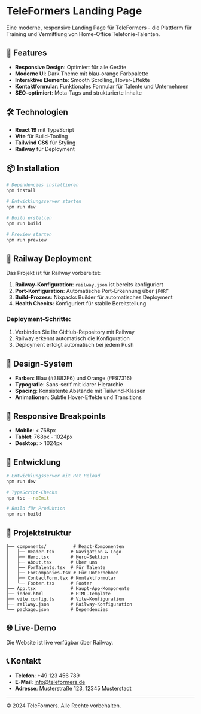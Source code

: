 # TeleFormers Landing Page

Eine moderne, responsive Landing Page für TeleFormers - die Plattform für Training und Vermittlung von Home-Office Telefonie-Talenten.

## 🚀 Features

- **Responsive Design**: Optimiert für alle Geräte
- **Moderne UI**: Dark Theme mit blau-orange Farbpalette
- **Interaktive Elemente**: Smooth Scrolling, Hover-Effekte
- **Kontaktformular**: Funktionales Formular für Talente und Unternehmen
- **SEO-optimiert**: Meta-Tags und strukturierte Inhalte

## 🛠️ Technologien

- **React 19** mit TypeScript
- **Vite** für Build-Tooling
- **Tailwind CSS** für Styling
- **Railway** für Deployment

## 📦 Installation

```bash
# Dependencies installieren
npm install

# Entwicklungsserver starten
npm run dev

# Build erstellen
npm run build

# Preview starten
npm run preview
```

## 🚀 Railway Deployment

Das Projekt ist für Railway vorbereitet:

1. **Railway-Konfiguration**: `railway.json` ist bereits konfiguriert
2. **Port-Konfiguration**: Automatische Port-Erkennung über `$PORT`
3. **Build-Prozess**: Nixpacks Builder für automatisches Deployment
4. **Health Checks**: Konfiguriert für stabile Bereitstellung

### Deployment-Schritte:

1. Verbinden Sie Ihr GitHub-Repository mit Railway
2. Railway erkennt automatisch die Konfiguration
3. Deployment erfolgt automatisch bei jedem Push

## 🎨 Design-System

- **Farben**: Blau (#3B82F6) und Orange (#F97316)
- **Typografie**: Sans-serif mit klarer Hierarchie
- **Spacing**: Konsistente Abstände mit Tailwind-Klassen
- **Animationen**: Subtle Hover-Effekte und Transitions

## 📱 Responsive Breakpoints

- **Mobile**: < 768px
- **Tablet**: 768px - 1024px
- **Desktop**: > 1024px

## 🔧 Entwicklung

```bash
# Entwicklungsserver mit Hot Reload
npm run dev

# TypeScript-Checks
npx tsc --noEmit

# Build für Produktion
npm run build
```

## 📄 Projektstruktur

```
├── components/          # React-Komponenten
│   ├── Header.tsx      # Navigation & Logo
│   ├── Hero.tsx        # Hero-Sektion
│   ├── About.tsx       # Über uns
│   ├── ForTalents.tsx  # Für Talente
│   ├── ForCompanies.tsx # Für Unternehmen
│   ├── ContactForm.tsx # Kontaktformular
│   └── Footer.tsx      # Footer
├── App.tsx             # Haupt-App-Komponente
├── index.html          # HTML-Template
├── vite.config.ts      # Vite-Konfiguration
├── railway.json        # Railway-Konfiguration
└── package.json        # Dependencies
```

## 🌐 Live-Demo

Die Website ist live verfügbar über Railway.

## 📞 Kontakt

- **Telefon**: +49 123 456 789
- **E-Mail**: info@teleformers.de
- **Adresse**: Musterstraße 123, 12345 Musterstadt

---

© 2024 TeleFormers. Alle Rechte vorbehalten.
